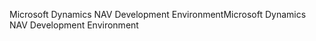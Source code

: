 <span data-ttu-id="b176b-101">Microsoft Dynamics NAV Development Environment</span><span class="sxs-lookup"><span data-stu-id="b176b-101">Microsoft Dynamics NAV Development Environment</span></span>